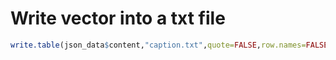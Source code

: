 # Write vector into a txt file

``` r
write.table(json_data$content,"caption.txt",quote=FALSE,row.names=FALSE,col.names=FALSE,fileEncoding="utf8")
```

